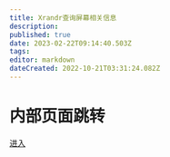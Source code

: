 ```yaml
---
title: Xrandr查询屏幕相关信息
description: 
published: true
date: 2023-02-22T09:14:40.503Z
tags: 
editor: markdown
dateCreated: 2022-10-21T03:31:24.082Z
---
```


# 内部页面跳转
[进入](/zh/02_按软件功能划分/02_开发人员常用软件介绍/05_硬件设备开发相关工具/显示器/Xrandr常见用法)